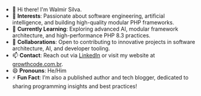 - 👋 Hi there! I'm Walmir Silva.
- 👀 **Interests**: Passionate about software engineering, artificial intelligence, and building high-quality modular PHP frameworks.
- 🌱 **Currently Learning**: Exploring advanced AI, modular framework architecture, and high-performance PHP 8.3 practices.
- 💼 **Collaborations**: Open to contributing to innovative projects in software architecture, AI, and developer tooling.
- 📫 **Contact**: Reach out via [LinkedIn](https://www.linkedin.com/in/walmirfsilva/) or visit my website at [growthcode.com.br](https://growthcode.com.br).
- 😄 **Pronouns**: He/Him
- ⚡ **Fun Fact**: I’m also a published author and tech blogger, dedicated to sharing programming insights and best practices!

<!---
walmir-silva/walmir-silva is a ✨ special ✨ repository because its `README.md` (this file) appears on your GitHub profile.
You can click the Preview link to take a look at your changes.
--->
